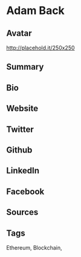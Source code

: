 # Adam Back

## Avatar
http://placehold.it/250x250

## Summary

## Bio

## Website

## Twitter

## Github

## LinkedIn

## Facebook

## Sources

## Tags
Ethereum, Blockchain, 

